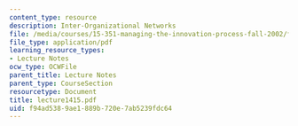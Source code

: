 ```yaml
---
content_type: resource
description: Inter-Organizational Networks
file: /media/courses/15-351-managing-the-innovation-process-fall-2002/f94ad5389ae1889b720e7ab5239fdc64_lecture1415.pdf
file_type: application/pdf
learning_resource_types:
- Lecture Notes
ocw_type: OCWFile
parent_title: Lecture Notes
parent_type: CourseSection
resourcetype: Document
title: lecture1415.pdf
uid: f94ad538-9ae1-889b-720e-7ab5239fdc64
---
```

